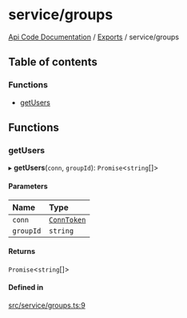 # service/groups
 
[Api Code Documentation](../README.md) / [Exports](../modules.md) / service/groups

## Table of contents

### Functions

- [getUsers](service_groups.md#getusers)

## Functions

### getUsers

▸ **getUsers**(`conn`, `groupId`): `Promise`\<`string`[]\>

#### Parameters

| Name | Type |
| :------ | :------ |
| `conn` | [`ConnToken`](service_conn.md#conntoken) |
| `groupId` | `string` |

#### Returns

`Promise`\<`string`[]\>

#### Defined in

[src/service/groups.ts:9](https://github.com/openkfw/TruBudget/blob/422cbec/api/src/service/groups.ts#L9)
